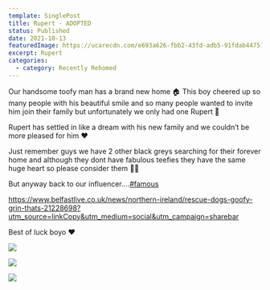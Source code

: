 ```yaml
---
template: SinglePost
title: Rupert - ADOPTED
status: Published
date: 2021-10-13
featuredImage: https://ucarecdn.com/e693a626-fbb2-43fd-adb5-91fdab44751d/-/crop/470x275/0,83/-/preview/
excerpt: Rupert
categories:
  - category: Recently Rehomed
---
```

Our handsome toofy man has a brand new home 🏠
This boy cheered up so many people with his beautiful smile and so many people wanted to invite him join their family but unfortunately we only had one Rupert 🐶

Rupert has settled in like a dream with his new family and we couldn’t be more pleased for him ❤️

Just remember guys we have 2 other black greys searching for their forever home and although they dont have fabulous teefies they have the same huge heart so please consider them 🙏🏻

But anyway back to our influencer….[\#famous](https://www.facebook.com/hashtag/famous?__eep__=6&__cft__[0]=AZXyZs--5fqgRi8v6-XrGAe3Dp4YCE_gNSgQEpWyUYZJb1v4L_RrDBQ7T4YDPf3MkScAUkaTog_xpHfkxW7MHJuNlgR9Pmi3jFzzZ1m6GD1HwXsc09rP9L936V0fIgDCkahVrFr5PhVy3PPTsmFPbqMO4UwR8TYVbyQkWntEJc1rng&__tn__=*NK-R)

<https://www.belfastlive.co.uk/news/northern-ireland/rescue-dogs-goofy-grin-thats-21228698?utm_source=linkCopy&utm_medium=social&utm_campaign=sharebar>

Best of luck boyo ❤️

![](https://ucarecdn.com/2ffac34c-43b5-47b1-8a04-0daf9f1984f0/)

![](https://ucarecdn.com/2ee38387-dab1-4f6a-92ad-f1f9c0241770/)

![](https://ucarecdn.com/05b2ae5d-6787-4ed1-af0e-057f046d55b4/)